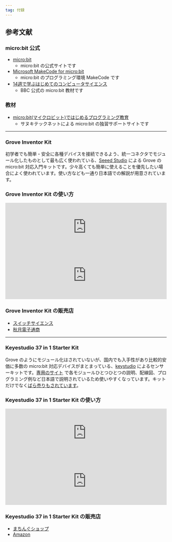 ```yaml
---
tag: 付録
---
```


## 参考文献

### micro:bit 公式

- [micro:bit](https://microbit.org/)
  - micro:bit の公式サイトです
- [Microsoft MakeCode for micro:bit](https://makecode.microbit.org/)
  - micro:bit のプログラミング環境 MakeCode です
- [14週で学ぶはじめてのコンピュータサイエンス](https://makecode.microbit.org/courses/csintro)
  - BBC 公式の micro:bit 教材です

### 教材

- [micro:bit(マイクロビット)ではじめるプログラミング教育](https://sanuki-tech.net/micro-bit/)
  - サヌキテックネットによる micro:bit の独習サポートサイトです

----------

### Grove Inventor Kit

初学者でも簡単・安全に各種デバイスを接続できるよう、統一コネクタでモジュール化したものとして最も広く使われている、[Seeed Studio](https://www.seeedstudio.com/) による Grove の micro:bit 対応入門キットです。少々高くても簡単に使えることを優先したい場合によく使われています。使い方なども一通り日本語での解説が用意されています。

### Grove Inventor Kit の使い方

<iframe title="micro:bit Grove 入門キット - Seeedウィキ（日本語版）" src="https://hatenablog-parts.com/embed?url=https://wiki.seeedstudio.com/jp/Grove-Inventor-Kit-for-microbit/" width="100%" height="150" frameborder="0" scrolling="no"></iframe>

<iframe title="micro:bitでものづくり入門｜Hayato Nishioka｜note" src="https://hatenablog-parts.com/embed?url=https://note.com/tapioka24/m/m90ba1436540b" width="100%" height="150" frameborder="0" scrolling="no"></iframe>

### Grove Inventor Kit の販売店

- [スイッチサイエンス](https://www.switch-science.com/catalog/3389/)
- [秋月電子通商](http://akizukidenshi.com/catalog/g/gK-12516/)

----------

### Keyestudio 37 in 1 Starter Kit

Grove のようにモジュール化はされていないが、国内でも入手性があり比較的安価に多数の micro:bit 対応デバイスがまとまっている、[keystudio](https://www.keyestudio.com/) によるセンサーキットです。[専用のサイト](https://www.micro-bit.info/microbit%e5%b0%82%e7%94%a8-37in%e3%82%b9%e3%82%bf%e3%83%bc%e3%82%bf%e3%83%bc%e3%82%ad%e3%83%83%e3%83%88) で各モジュールひとつひとつの説明、配線図、プログラミング例など日本語で説明されているため使いやすくなっています。キットだけでなく[ばら売りもされています](https://microbit.buyshop.jp/)。

### Keyestudio 37 in 1 Starter Kit の使い方

<iframe title="micro:bitサポート・各種キット紹介" src="https://hatenablog-parts.com/embed?url=https://www.micro-bit.info/" width="100%" height="150" frameborder="0" scrolling="no"></iframe>

<iframe title="KS0361(KS0365) keyestudio 37 in 1 Starter Kit for BBC micro:bit - Keyestudio Wiki" src="https://hatenablog-parts.com/embed?url=https://wiki.keyestudio.com/KS0361(KS0365)_keyestudio_37_in_1_Starter_Kit_for_BBC_micro:bit" width="100%" height="150" frameborder="0" scrolling="no"></iframe>

### Keyestudio 37 in 1 Starter Kit の販売店

- [まちんぐショップ](https://microbit.buyshop.jp/items/13284200)
- [Amazon](https://www.amazon.co.jp/dp/B07GSVHWNS)
